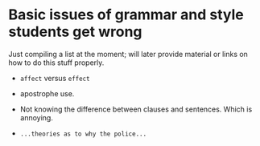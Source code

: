 # Basic issues of grammar and style students get wrong

Just compiling a list at the moment; will later provide material or links on how to do this stuff properly.

- `affect` versus `effect`

- apostrophe use.

- Not knowing the difference between clauses and sentences. Which is annoying.

- `...theories as to why the police...`



